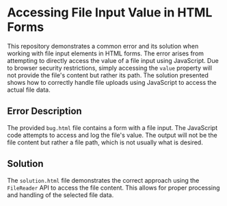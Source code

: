 # Accessing File Input Value in HTML Forms
This repository demonstrates a common error and its solution when working with file input elements in HTML forms.  The error arises from attempting to directly access the value of a file input using JavaScript. Due to browser security restrictions, simply accessing the `value` property will not provide the file's content but rather its path.  The solution presented shows how to correctly handle file uploads using JavaScript to access the actual file data.

## Error Description
The provided `bug.html` file contains a form with a file input.  The JavaScript code attempts to access and log the file's value. The output will not be the file content but rather a file path, which is not usually what is desired.

## Solution
The `solution.html` file demonstrates the correct approach using the `FileReader` API to access the file content. This allows for proper processing and handling of the selected file data.